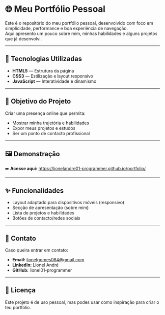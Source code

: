 # 🌐 Meu Portfólio Pessoal

Este é o repositório do meu portfólio pessoal, desenvolvido com foco em simplicidade, performance e boa experiência de navegação.  
Aqui apresento um pouco sobre mim, minhas habilidades e alguns projetos que já desenvolvi.

---

## 🚀 Tecnologias Utilizadas

- **HTML5** — Estrutura da página  
- **CSS3** — Estilização e layout responsivo  
- **JavaScript** — Interatividade e dinamismo  

---

## 🎯 Objetivo do Projeto

Criar uma presença online que permita:
- Mostrar minha trajetória e habilidades
- Expor meus projetos e estudos
- Ser um ponto de contacto profissional

---

## 🖼️ Demonstração

➡️ **Acesse aqui:** https://lionelandre01-programmer.github.io/portfolio/

---

## ✨ Funcionalidades

- Layout adaptado para dispositivos móveis (responsivo)
- Secção de apresentação (sobre mim)
- Lista de projetos e habilidades
- Botões de contacto/redes sociais

---

## 💬 Contato

Caso queira entrar em contato:

- **Email:** lionelgomes084@gmail.com
- **LinkedIn:** Lionel André
- **GitHub:** lionel01-programmer

---

## 📝 Licença

Este projeto é de uso pessoal, mas podes usar como inspiração para criar o teu portfólio.